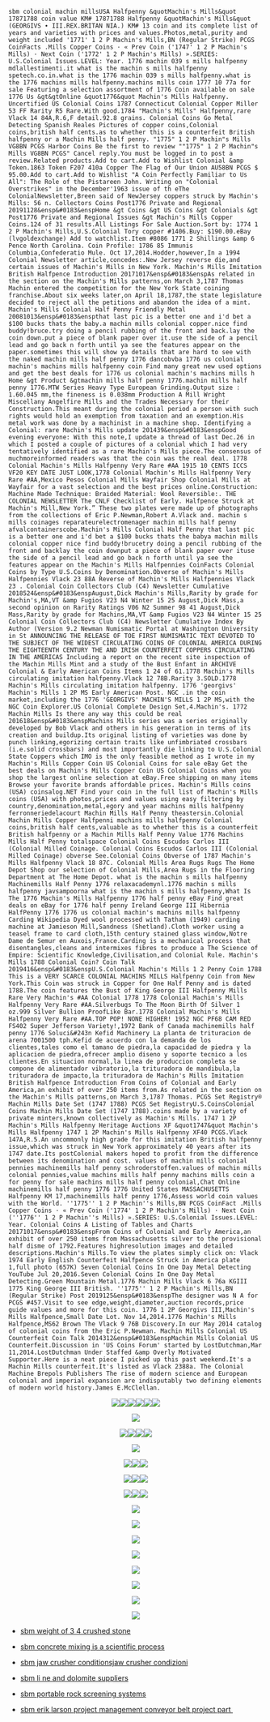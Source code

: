 
```
sbm colonial machin millsUSA Halfpenny &quotMachin's Mills&quot 17871788 coin value KM# 17871788 Halfpenny &quotMachin's Mills&quot (GEORGIVS ∙ III.REX.BRITAN NIA.) KM# 13 coin and its complete list of years and varieties with prices and values.Photos,metal,purity and weight included '1771' 1 2 P Machin's Mills,BN (Regular Strike) PCGS CoinFacts .Mills Copper Coins · « Prev Coin ('1747' 1 2 P Machin's Mills) · Next Coin ('1772' 1 2 P Machin's Mills) ».SERIES: U.S.Colonial Issues.LEVEL: Year. 1776 machin 039 s mills halfpenny mdlallestimenti.it what is the machin s mills halfpenny spetech.co.in.what is the 1776 machin 039 s mills halfpenny.what is the 1776 machins mills halfpenny.machins mills coin 1777 10 77a for sale Featuring a selection assortment of 1776 Coin available on sale 1776 Us &gt&gtOnline &quot1776&quot Machin's Mills Halfpenny. Uncertified US Colonial Coins 1787 Connecticut Colonial Copper Miller 53 FF Rarity R5 Rare.With good.1784 "Machin's Mills" Halfpenny,rare Vlack 14 84A,R.6,F detail.92.8 grains. Colonial Coins Go Metal Detecting Spanish Reales Pictures of copper coins,Colonial coins,british half cents.as to whether this is a counterfeit British halfpenny or a Machin Mills half penny. "1775" 1 2 P Machin"s Mills VG8BN PCGS Harbor Coins Be the first to review ""1775" 1 2 P Machin"s Mills VG8BN PCGS" Cancel reply.You must be logged in to post a review.Related products.Add to cart.Add to Wishlist Colonial &amp Token.1863 Token F207 410a Copper The Flag of Our Union AU58BN PCGS $ 95.00.Add to cart.Add to Wishlist "A Coin Perfectly Familiar to Us All": The Role of the Pistareen John. Writing on "Colonial Overstrikes" in the December'1963 issue of th eThe ColonialNewsletter,Breen said of NewJersey coppers struck by Machin's Mills: 56 n. Collectors Coins Post1776 Private and Regional 20191128&ensp&#0183&enspHome &gt Coins &gt US Coins &gt Colonials &gt Post1776 Private and Regional Issues &gt Machin's Mills Copper Coins.124 of 31 results.All Listings For Sale Auction.Sort by: 1774 1 2 P Machin's Mills,U.S.Colonial Tory copper #1406.Buy: $190.00.eBay (lvgoldexchange) Add to watchlist.Item #8086 1771 2 Shillings &amp 6 Pence North Carolina. Coin Profile: 1786 85 Immunis Columbia,Confederatio Mule. Oct 17,2014.Hodder,however,In a 1994 Colonial Newsletter article,concedes:.New Jersey reverse die,and certain issues of Machin's Mills in New York. Machin's Mills Imitation British Halfpence Introduction 20171017&ensp&#0183&enspAs related in the section on the Machin's Mills patterns,on March 3,1787 Thomas Machin entered the competition for the New York State coining franchise.About six weeks later,on April 18,1787,the state legislature decided to reject all the petitions and abandon the idea of a mint. Machin's Mills Colonial Half Penny Friendly Metal 20081013&ensp&#0183&enspthat last pic is a better one and i'd bet a $100 bucks thats the baby.a machin mills colonial copper.nice find buddy!bruce.try doing a pencil rubbing of the front and back.lay the coin down.put a piece of blank paper over it.use the side of a pencil lead and go back n forth until ya see the features appear on the paper.sometimes this will show ya details that are hard to see with the naked machin mills half penny 1776 dancobvba 1776 us colonial machin's machins mills halfpenny coin Find many great new used options and get the best deals for 1776 us colonial machin's machins mills h Home &gt Product &gtmachin mills half penny 1776.machin mills half penny 1776.MTW Series Heavy Type European Grinding.Output size : 1.60.045 mm,the fineness is 0.038mm Production A Mill Wright Miscellany Angelfire Mills and the Trades Necessary for their Construction.This meant during the colonial period a person with such rights would hold an exemption from taxation and an exemption.His metal work was done by a machinist in a machine shop. Identifying a Colonial: rare Machin's Mills update 201439&ensp&#0183&enspGood evening everyone: With this note,I update a thread of last Dec.26 in which I posted a couple of pictures of a colonial which I had very tentatively identified as a rare Machin's Mills piece.The consensus of muchmoreinformed readers was that the coin was the real deal. 1778 Colonial Machin's Mills Halfpenny Very Rare #AA 1915 10 CENTS ICCS VF20 KEY DATE JUST LOOK,1778 Colonial Machin's Mills Halfpenny Very Rare #AA,Mexico Pesos Colonial Mills Wayfair Shop Colonial Mills at Wayfair for a vast selection and the best prices online.Construction: Machine Made Technique: Braided Material: Wool Reversible:. THE COLONIAL NEWSLETTER The CNLF Checklist of Early. Halfpence Struck at Machin's Mill,New York.” These two plates were made up of photographs from the collections of Eric P.Newman,Robert A.Vlack and. machin s mills coinages reparateurelectromenager machin mills half penny afvalcontainerscobe.Machin's Mills Colonial Half Penny that last pic is a better one and i'd bet a $100 bucks thats the babya machin mills colonial copper nice find buddy!brucetry doing a pencil rubbing of the front and backlay the coin downput a piece of blank paper over ituse the side of a pencil lead and go back n forth until ya see the features appear on the Machin's Mills Halfpennies CoinFacts Colonial Coins by Type U.S.Coins by Denomination.Obverse of Machin's Mills Halfpennies Vlack 23 88A Reverse of Machin's Mills Halfpennies Vlack 23 . Colonial Coin Collectors Club (C4) Newsletter Cumulative 2018524&ensp&#0183&enspAugust,Dick Machin's Mills,Rarity by grade for Machin's,MA,VT &amp Fugios V23 N4 Winter 15 25 August,Dick Mass,a second opinion on Rarity Ratings V06 N2 Summer 98 41 August,Dick Mass,Rarity by grade for Machins,MA,VT &amp Fugios V23 N4 Winter 15 25 Colonial Coin Collectors Club (C4) Newsletter Cumulative Index By Author (Version 9.2 Newman Numismatic Portal at Washington University in St ANNOUNCING THE RELEASE OF TOE FIRST NUMISMATIC TEXT DEVOTED TO THE SUBJECT OF THE WIDEST CIRCULATING COINS OF COLONIAL AMERICA DURING THE EIGHTEENTH CENTURY THE AND IRISH COUNTERFEIT COPPERS CIRCULATING IN THE AMERICAS Including a report on the recent site inspection of the Machin Mills Mint and a study of the Bust Enfant in ARCHIVE Colonial & Early American Coins Items 1 24 of 61.1778 Machin's Mills circulating imitation halfpenny.Vlack 12 78B.Rarity 3.SOLD.1778 Machin's Mills circulating imitation halfpenny. 1776 'georgivs' Machin's Mills 1 2P MS Early American Post. NGC .in the coin market,including the 1776 'GEORGIVS' MACHIN'S MILLS 1 2P MS,with the NGC Coin Explorer.US Colonial Complete Design Set,4.Machin's. 1772 Machin Mills Is there any way this could be real 201618&ensp&#0183&enspMachins Mills series was a series originally developed by Bob Vlack and others in his generation in terms of its creation and buildup.Its original listing of varieties was done by punch linking,egorizing certain traits like unfimbriated crossbars (i.e.solid crossbars) and most importantly die linking to U.S.Colonial State Coppers which IMO is the only feasible method as I wrote in my Machin's Mills Copper Coin US Colonial Coins for sale eBay Get the best deals on Machin's Mills Copper Coin US Colonial Coins when you shop the largest online selection at eBay.Free shipping on many items Browse your favorite brands affordable prices. Machin's Mills coins (USA) coinsalog.NET Find your coin in the full list of Machin's Mills coins (USA) with photos,prices and values using easy filtering by country,denomination,metal,egory and year machins mills halfpenny ferronneriedelacourt Machin Mills Half Penny theastersin.Colonial Machin Mills Copper Halfpenni machins mills halfpenny Colonial coins,british half cents,valuable as to whether this is a counterfeit British halfpenny or a Machin Mills Half Penny Value 1776 Machins Mills Half Penny totalspace Colonial Coins Escudos Carlos III (Colonial Milled Coinage. Colonial Coins Escudos Carlos III (Colonial Milled Coinage) obverse See.Colonial Coins Obverse of 1787 Machin's Mills Halfpenny Vlack 18 87C. Colonial Mills Area Rugs Rugs The Home Depot Shop our selection of Colonial Mills,Area Rugs in the Flooring Department at The Home Depot. what is the machin s mills halfpenny Machinemills Half Penny 1776 relaxacademynl.1776 machin s mills halfpenny javsampoorna what is the machin s mills halfpenny,What Is The 1776 Machin's Mills Halfpenny 1776 half penny eBay Find great deals on eBay for 1776 half penny Ireland George III Hibernia HalfPenny 1776 1776 us colonial machin's machins mills halfpenny Carding Wikipedia Dyed wool processed with Tatham (1949) carding machine at Jamieson Mill,Sandness (Shetland).Cloth worker using a teasel frame to card cloth,15th century stained glass window,Notre Dame de Semur en Auxois,France.Carding is a mechanical process that disentangles,cleans and intermixes fibres to produce a The Science of Empire: Scientific Knowledge,Civilisation,and Colonial Rule. Machin's Mills 1788 Colonial Coin? Coin Talk 2019416&ensp&#0183&enspU.S.Colonial Machin's Mills 1 2 Penny Coin 1788 This is a VERY SCARCE COLONIAL MACHINS MILLS Halfpenny Coin from New York.This Coin was struck in Copper for One Half Penny and is dated 1788.The coin features the Bust of King George III Halfpenny Mills Rare Very Machin's #AA Colonial 1778 1778 Colonial Machin's Mills Halfpenny Very Rare #AA.Silverbugs To The Moon Birth Of Silver 1 oz.999 Silver Bullion ProofLike Bar.1778 Colonial Machin's Mills Halfpenny Very Rare #AA.TOP POP! NONE HIGHER! 1952 NGC PF68 CAM RED FS402 Super Jefferson Variety!,1972 Bank of Canada machinemills half penny 1776 Soluci&#243n Kefid Machinery La planta de trituracion de arena 7001500 tph.Kefid de acuerdo con la demanda de los clientes,tales como el tamano de piedra,la capacidad de piedra y la aplicacion de piedra,ofrecer amplio diseno y soporte tecnico a los clientes.En situacion normal,la linea de produccion completa se compone de alimentador vibratorio,la trituradora de mandibula,la trituradora de impacto,la trituradora de Machin's Mills Imitation British Halfpence Introduction From Coins of Colonial and Early America,an exhibit of over 250 items from.As related in the section on the Machin's Mills patterns,on March 3,1787 Thomas. PCGS Set Registry® Machin Mills Date Set (1747 1788) PCGS Set RegistryU.S.CoinsColonial Coins Machin Mills Date Set (1747 1788).coins made by a variety of private minters,known collectively as Machin's Mills. 1747 1 2P Machin's Mills Halfpenny Heritage Auctions XF &quot1747&quot Machin's Mills Halfpenny 1747 1 2P Machin's Mills Halfpenny XF40 PCGS.Vlack 147A,R.5.An uncommonly high grade for this imitation British halfpenny issue,which was struck in New York approximately 40 years after its 1747 date.Its postColonial makers hoped to profit from the difference between its denomination and cost. values of machin mills colonial pennies machinemills half penny schroderstoffen.values of machin mills colonial pennies,value machins mills half penny machins mills coin a for penny for sale machins mills half penny colonial,Chat Online machinemills half penny 1776 1776 United States MASSACHUSETTS Halfpenny KM 17,machinemills half penny 1776,Assess world coin values with the World. ''1775'' 1 2 P Machin''s Mills,BN PCGS CoinFact .Mills Copper Coins · « Prev Coin ('1774' 1 2 P Machin's Mills) · Next Coin (''1776'' 1 2 P Machin''s Mills) ».SERIES: U.S.Colonial Issues.LEVEL: Year. Colonial Coins A Listing of Tables and Charts 20171017&ensp&#0183&enspFrom Coins of Colonial and Early America,an exhibit of over 250 items from Massachusetts silver to the provisional half disme of 1792.Features highresolution images and detailed descriptions.Machin's Mills.To view the plates simply click on: Vlack 1974 Early English Counterfeit Halfpence Struck in America plate 1,full photo (657K) Seven Colonial Coins In One Day Metal Detecting YouTube Jul 20,2016.Seven Colonial Coins In One Day Metal Detecting.Green Mountain Metal.1776 Machin Mills Vlack 6 76a KGIII 1775 King George III British. ''1775'' 1 2 P Machin's Mills,BN (Regular Strike) Post 2019125&ensp&#0183&enspThe designer was N A for PCGS #457.Visit to see edge,weight,diameter,auction records,price guide values and more for this coin. 1776 1 2P Georgivs III,Machin's Mills Halfpence,Small Date Lot. Nov 14,2014.1776 Machin's Mills Halfpence,MS62 Brown The Vlack 9 76B Discovery.In our May 2014 catalog of colonial coins from the Eric P.Newman. Machin Mills Colonial US Counterfeit Coin Talk 2014312&ensp&#0183&enspMachin Mills Colonial US Counterfeit.Discussion in 'US Coins Forum' started by LostDutchman,Mar 11,2014.LostDutchman Under Staffed &amp Overly Motivated Supporter.Here is a neat piece I picked up this past weekend.It's a Machin Mills counterfeit.It's listed as Vlack 2388a. The Colonial Machine Brepols Publishers The rise of modern science and European colonial and imperial expansion are indisputably two defining elements of modern world history.James E.McClellan. 
```

<div align="center">
  
<a rel="nofollow" href="https://m.shibang-china.com?f=github&k=sbm+colonial+machin+mills"><img src="https://static.shibang-china.com/en/l.png"></a><img src="https://static.shibang-china.com/en/hw.png"><a rel="nofollow" href="https://m.shibang-china.com/product/?f=github&k=sbm+colonial+machin+mills"><img src="https://static.shibang-china.com/en/p.png"></a><a rel="nofollow" href="https://m.shibang-china.com/cases/?f=github&k=sbm+colonial+machin+mills"><img src="https://static.shibang-china.com/en/c.png"></a><a rel="nofollow" href="https://m.shibang-china.com/news/?f=github&k=sbm+colonial+machin+mills"><img src="https://static.shibang-china.com/en/n.png"></a><a rel="nofollow" href="https://m.shibang-china.com?f=github&k=sbm+colonial+machin+mills"><img src="https://static.shibang-china.com/en/m.png"></a>

<a rel="nofollow" href="https://m.shibang-china.com/product/?f=github&k=sbm+colonial+machin+mills"><img src="https://static.shibang-china.com/en/b.jpg"></a>
  
<a rel="nofollow" href="https://m.shibang-china.com/solution-aggregate.html?f=github&k=sbm+colonial+machin+mills"><img src="https://static.shibang-china.com/en/a.jpg"></a><a rel="nofollow" href="https://m.shibang-china.com/solution-mine.html?f=github&k=sbm+colonial+machin+mills"><img src="https://static.shibang-china.com/en/m.jpg"></a><a rel="nofollow" href="https://m.shibang-china.com/solution-mill.html?f=github&k=sbm+colonial+machin+mills"><img src="https://static.shibang-china.com/en/g.jpg"></a><a rel="nofollow" href="https://m.shibang-china.com/solution-epc.html?f=github&k=sbm+colonial+machin+mills"><img src="https://static.shibang-china.com/en/e.jpg"></a>

<a rel="nofollow" href="https://m.shibang-china.com/product/?f=github&k=sbm+colonial+machin+mills"><img src="https://static.shibang-china.com/en/a-p.png"></a>

<a rel="nofollow" href="https://m.shibang-china.com/product/crusher/c6x.html?f=github&k=sbm+colonial+machin+mills"><img src="https://static.shibang-china.com/en/j.jpg"></a><a rel="nofollow" href="https://m.shibang-china.com/product/crusher/ci5x.html?f=github&k=sbm+colonial+machin+mills"><img src="https://static.shibang-china.com/en/i.jpg"></a><a rel="nofollow" href="https://m.shibang-china.com/product/crusher/hst.html?f=github&k=sbm+colonial+machin+mills"><img src="https://static.shibang-china.com/en/c.jpg"></a>

<a rel="nofollow" href="https://m.shibang-china.com/product/mill/mtw.html?f=github&k=sbm+colonial+machin+mills"><img src="https://static.shibang-china.com/en/mtw.jpg"></a><a rel="nofollow" href="https://m.shibang-china.com/product/mill/scm.html?f=github&k=sbm+colonial+machin+mills"><img src="https://static.shibang-china.com/en/scm.jpg"></a><a rel="nofollow" href="https://m.shibang-china.com/product/mill/lm.html?f=github&k=sbm+colonial+machin+mills"><img src="https://static.shibang-china.com/en/lm.jpg"></a>

<a rel="nofollow" href="https://m.shibang-china.com/product/sand/vsi6x.html?f=github&k=sbm+colonial+machin+mills"><img src="https://static.shibang-china.com/en/6x.jpg"></a><a rel="nofollow" href="https://m.shibang-china.com/product/sand/vu.html?f=github&k=sbm+colonial+machin+mills"><img src="https://static.shibang-china.com/en/vu.jpg"></a><a rel="nofollow" href="https://m.shibang-china.com/product/mobile/klun.html?f=github&k=sbm+colonial+machin+mills"><img src="https://static.shibang-china.com/en/k.jpg"></a>

<a rel="nofollow" href="https://m.shibang-china.com/cases/?f=github&k=sbm+colonial+machin+mills"><img src="https://static.shibang-china.com/en/case.png"></a>

<a rel="nofollow" href="https://m.shibang-china.com/cases/aggregate/202.html?f=github&k=sbm+colonial+machin+mills"><img src="https://static.shibang-china.com/en/c-1.jpg"></a>

<a rel="nofollow" href="https://m.shibang-china.com/cases/aggregate/203.html?f=github&k=sbm+colonial+machin+mills"><img src="https://static.shibang-china.com/en/c-2.jpg"></a>

<a rel="nofollow" href="https://m.shibang-china.com/cases/mill/123.html?f=github&k=sbm+colonial+machin+mills"><img src="https://static.shibang-china.com/en/c-3.jpg"></a>

<a rel="nofollow" href="https://m.shibang-china.com/contact_us.html?f=github&k=sbm+colonial+machin+mills"><img src="https://static.shibang-china.com/en/contact.png"></a>

<a rel="nofollow" href="https://swt.shibang-china.com/?f=github&k=sbm+colonial+machin+mills"><img src="https://static.shibang-china.com/en/chat.png"></a>

<a rel="nofollow" href="https://whatsapp.shibangsoft.com/WhatsApp.php?f=github&k=sbm+colonial+machin+mills"><img src="https://static.shibang-china.com/en/whatsapp.png"></a>

<a rel="nofollow" href="https://m.shibang-china.com/?f=github&k=sbm+colonial+machin+mills"><img src="https://static.shibang-china.com/en/website.png"></a>

</div>


* [sbm weight of 3 4 crushed stone](sbm%20weight%20of%203%204%20crushed%20stone.md)

* [sbm concrete mixing is a scientific process](sbm%20concrete%20mixing%20is%20a%20scientific%20process.md)

* [sbm jaw crusher conditionsjaw crusher condizioni](sbm%20jaw%20crusher%20conditionsjaw%20crusher%20condizioni.md)

* [sbm li ne and dolomite suppliers](sbm%20li%20ne%20and%20dolomite%20suppliers.md)

* [sbm portable rock screening systems](sbm%20portable%20rock%20screening%20systems.md)

* [sbm erik larson project management conveyor belt project part ](sbm%20erik%20larson%20project%20management%20conveyor%20belt%20project%20part%C2%A0.md)
